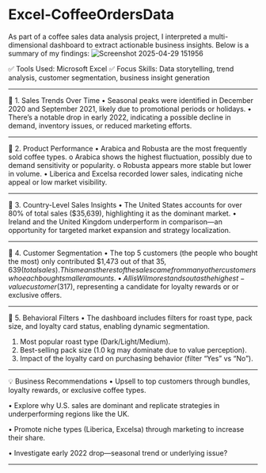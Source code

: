 # Excel-CoffeeOrdersData
As part of a coffee sales data analysis project, I interpreted a multi-dimensional dashboard to extract actionable business insights. Below is a summary of my findings:
![Screenshot 2025-04-29 151956](https://github.com/user-attachments/assets/d37d8d6c-84f1-437f-9d74-b2a0d2cadbf9)

✅ Tools Used: Microsoft Excel
✅ Focus Skills: Data storytelling, trend analysis, customer segmentation, business insight generation

________________________________________
🔹 1. Sales Trends Over Time
•	Seasonal peaks were identified in December 2020 and September 2021, likely due to promotional periods or holidays.
•	There’s a notable drop in early 2022, indicating a possible decline in demand, inventory issues, or reduced marketing efforts.
________________________________________
🔹 2. Product Performance
•	Arabica and Robusta are the most frequently sold coffee types.
o	Arabica shows the highest fluctuation, possibly due to demand sensitivity or popularity.
o	Robusta appears more stable but lower in volume.
•	Liberica and Excelsa recorded lower sales, indicating niche appeal or low market visibility.
________________________________________
🔹 3. Country-Level Sales Insights
•	The United States accounts for over 80% of total sales ($35,639), highlighting it as the dominant market.
•	Ireland and the United Kingdom underperform in comparison—an opportunity for targeted market expansion and strategy localization.
________________________________________
🔹 4. Customer Segmentation
•	The top 5 customers (the people who bought the most) only contributed $1,473 out of that $35,639 (total sales). This means the rest of the sales came from many other customers who each bought smaller amounts.
•	Allis Wilmore stands out as the highest-value customer ($317), representing a candidate for loyalty rewards or or exclusive offers.
________________________________________
🔹 5. Behavioral Filters
•	The dashboard includes filters for roast type, pack size, and loyalty card status, enabling dynamic segmentation.
1.	Most popular roast type (Dark/Light/Medium).
2.	Best-selling pack size (1.0 kg may dominate due to value perception).
3.	Impact of the loyalty card on purchasing behavior (filter “Yes” vs “No”).
________________________________________
💡 Business Recommendations
•	Upsell to top customers through bundles, loyalty rewards, or exclusive coffee types.

•	Explore why U.S. sales are dominant and replicate strategies in underperforming regions like the UK.

•	Promote niche types (Liberica, Excelsa) through marketing to increase their share.

•	Investigate early 2022 drop—seasonal trend or underlying issue?
________________________________________

